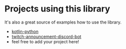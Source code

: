 # Projects using this library

It's also a great source of examples how to use the library.

* [kotlin-python](https://github.com/krzema12/kotlin-python/tree/python-backend/.github/workflows)
* [twitch-announcement-discord-bot](https://github.com/NikkyAI/twitch-announcement-discord-bot/tree/main/.github/workflows)
* feel free to add your project here!
